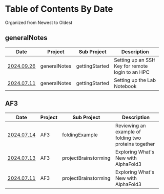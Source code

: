 # Table of Contents By Date

Organized from Newest to Oldest

## generalNotes
|Date|Project|Sub Project|Description|
|----|-------|-----------|-----------|
|[2024.09.26](generalNotes/20240711_gettingStarted/20240926_sshLogin.md)|generalNotes|gettingStarted|Setting up an SSH Key for remote login to an HPC
|[2024.07.11](generalNotes/20240711_gettingStarted/20240711_labNotebookSetup.md)|generalNotes|gettingStarted|Setting up the Lab Notebook


## AF3
|Date|Project|Sub Project|Description|
|----|-------|-----------|-----------|
|[2024.07.14](/AF3/exp/20240714_gatheringData/20240714_gatheringData.md)|AF3|foldingExample|Reviewing an example of folding two proteins together
|[2024.07.13](/AF3/exp/20240711_projectBrainstorming/20240713_projectBrainstorming.md)|AF3|projectBrainstorming|Exploring What's New with AlphaFold3
|[2024.07.11](/AF3/exp/20240711_projectBrainstorming/20240711_projectBrainstorming.md)|AF3|projectBrainstorming|Exploring What's New with AlphaFold3
